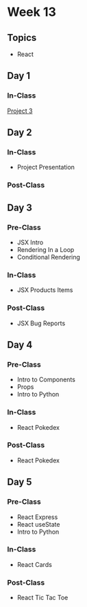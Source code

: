 # Week 13

## Topics

* React

## Day 1

### In-Class

[Project 3](../../projects/project-3-full-stack-game.md)

## **Day 2**

### **In-Class**

* Project Presentation

### Post-Class

## **Day 3**

### Pre-Class

* JSX Intro
* Rendering In a Loop
* Conditional Rendering

### In-Class

* JSX Products Items 

### Post-Class

* JSX Bug Reports

## Day 4

### Pre-Class

* Intro to Components
* Props 
* Intro to Python

### In-Class

* React Pokedex

### Post-Class

* React Pokedex

## Day 5

### Pre-Class

* React Express
* React useState
* Intro to Python

### In-Class

* React Cards

### Post-Class

* React Tic Tac Toe

